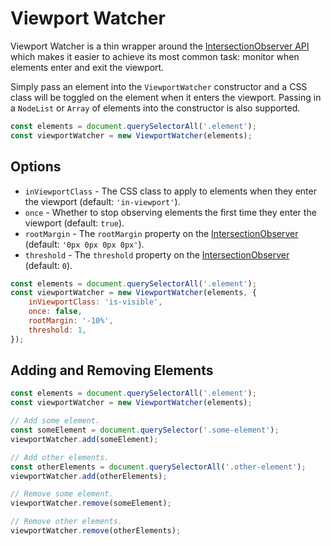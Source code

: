 # Viewport Watcher

Viewport Watcher is a thin wrapper around the [IntersectionObserver API](https://developer.mozilla.org/en-US/docs/Web/API/IntersectionObserver) which makes it easier to achieve its most common task: monitor when elements enter and exit the viewport.

Simply pass an element into the `ViewportWatcher` constructor and a CSS class will be toggled on the element when it enters the viewport. Passing in a `NodeList` or `Array` of elements into the constructor is also supported.

``` js
const elements = document.querySelectorAll('.element');
const viewportWatcher = new ViewportWatcher(elements);
```

## Options

- `inViewportClass` - The CSS class to apply to elements when they enter the viewport (default: `'in-viewport'`).
- `once` - Whether to stop observing elements the first time they enter the viewport (default: `true`).
- `rootMargin` - The `rootMargin` property on the [IntersectionObserver](https://developer.mozilla.org/en-US/docs/Web/API/IntersectionObserver/IntersectionObserver#Parameters) (default: `'0px 0px 0px 0px'`).
- `threshold` - The `threshold` property on the [IntersectionObserver](https://developer.mozilla.org/en-US/docs/Web/API/IntersectionObserver/IntersectionObserver#Parameters) (default: `0`).

``` js
const elements = document.querySelectorAll('.element');
const viewportWatcher = new ViewportWatcher(elements, {
	inViewportClass: 'is-visible',
	once: false,
	rootMargin: '-10%',
	threshold: 1,
});
```

## Adding and Removing Elements

``` js
const elements = document.querySelectorAll('.element');
const viewportWatcher = new ViewportWatcher(elements);

// Add some element.
const someElement = document.querySelector('.some-element');
viewportWatcher.add(someElement);

// Add other elements.
const otherElements = document.querySelectorAll('.other-element');
viewportWatcher.add(otherElements);

// Remove some element.
viewportWatcher.remove(someElement);

// Remove other elements.
viewportWatcher.remove(otherElements);
```
